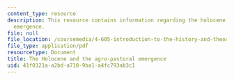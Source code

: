```yaml
---
content_type: resource
description: This resource contains information regarding the holocene and the agro-pastoral
  emergence.
file: null
file_location: /coursemedia/4-605-introduction-to-the-history-and-theory-of-architecture-spring-2012/41f0321aa2bda7109ba1a4fc793ab3c1_MIT4_605S12_lec03.pdf
file_type: application/pdf
resourcetype: Document
title: The Holocene and the agro-pastoral emergence
uid: 41f0321a-a2bd-a710-9ba1-a4fc793ab3c1
---
```

